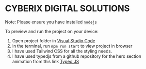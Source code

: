 
  # CYBERIX DIGITAL SOLUTIONS

  Note: Please ensure you have installed <code><a href="https://nodejs.org/en/download/">nodejs</a></code>

  To preview and run the project on your device:
  1) Open project folder in <a href="https://code.visualstudio.com/download">Visual Studio Code</a>
  2) In the terminal, run `npm run start` to view project in browser
  3) I have used Tailwind CSS for all the styling needs.
  4) I have used typedjs from a github repository for the hero section animation from this link <a href="https://github.com/mattboldt/typed.js">Typed JS</a>
  